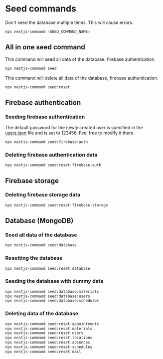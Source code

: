 # Seed commands

Don't seed the database multiple times. This will cause errors.

```bash
npx nestjs-command <SEED_COMMAND_NAME>
```

## All in one seed command

This command will seed all data of the database, firebase authentication.

```bash
npx nestjs-command seed
```

This command will delete all data of the database, firebase authentication.

```bash
npx nestjs-command seed:reset
```

## Firebase authentication

### Seeding firebase authentication

The default password for the newly created user is specified in the [users.json](https://github.com/Jinlei2000/Lei_Samuel/blob/4a38cfbbe78bce8e8d4296fe162309a3addfbaee/packages/api/src/seed/data/users.json) file and is set to 123456. Feel free to modify it there.

```bash
npx nestjs-command seed:firebase:auth
```

### Deleting firebase authentication data

```bash
npx nestjs-command seed:reset:firebase:auth
```

## Firebase storage

### Deleting firebase storage data

```bash
npx nestjs-command seed:reset:firebase:storage
```

## Database (MongoDB)

### Seed all data of the database

```bash
npx nestjs-command seed:database
```

### Resetting the database

```bash
npx nestjs-command seed:reset:database
```

### Seeding the database with dummy data

```bash
npx nestjs-command seed:database:materials
npx nestjs-command seed:database:users
npx nestjs-command seed:database:schedules
```

### Deleting data of the database

```bash
npx nestjs-command seed:reset:appointments
npx nestjs-command seed:reset:materials
npx nestjs-command seed:reset:users
npx nestjs-command seed:reset:locations
npx nestjs-command seed:reset:absences
npx nestjs-command seed:reset:schedules
npx nestjs-command seed:reset:mail
```



